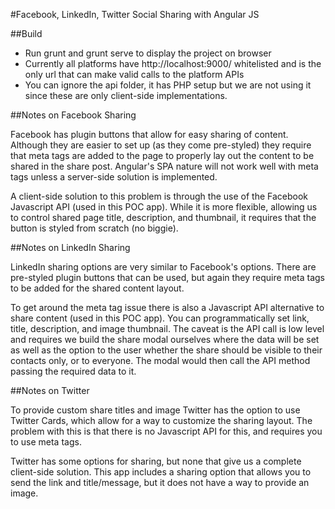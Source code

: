 #Facebook, LinkedIn, Twitter Social Sharing with Angular JS

##Build
- Run grunt and grunt serve to display the project on browser
- Currently all platforms have http://localhost:9000/ whitelisted and is the only url that can make valid calls to the platform APIs
- You can ignore the api folder, it has PHP setup but we are not using it since these are only client-side implementations.

##Notes on Facebook Sharing

Facebook has plugin buttons that allow for easy sharing of content. Although they are easier to set up (as they come pre-styled) they require
that meta tags are added to the page to properly lay out the content to be shared in the share post. Angular's SPA nature will not work well
with meta tags unless a server-side solution is implemented.

A client-side solution to this problem is through the use of the Facebook Javascript API (used in this POC app). While it is more flexible,
allowing us to control shared page title, description, and thumbnail, it requires that the button is styled from scratch (no biggie).

##Notes on LinkedIn Sharing

LinkedIn sharing options are very similar to Facebook's options. There are pre-styled plugin buttons that can be used, but again they require
meta tags to be added for the shared content layout.

To get around the meta tag issue there is also a Javascript API alternative to share content (used in this POC app). You can programmatically
set link, title, description, and image thumbnail. The caveat is the API call is low level and requires we build the share modal ourselves where
the data will be set as well as the option to the user whether the share should be visible to their contacts only, or to everyone. The modal
would then call the API method passing the required data to it.

##Notes on Twitter

To provide custom share titles and image Twitter has the option to use Twitter Cards, which allow for a way to customize the sharing layout. The problem with this is
that there is no Javascript API for this, and requires you to use meta tags.

Twitter has some options for sharing, but none that give us a complete client-side solution. This app includes a sharing option that allows you
to send the link and title/message, but it does not have a way to provide an image.